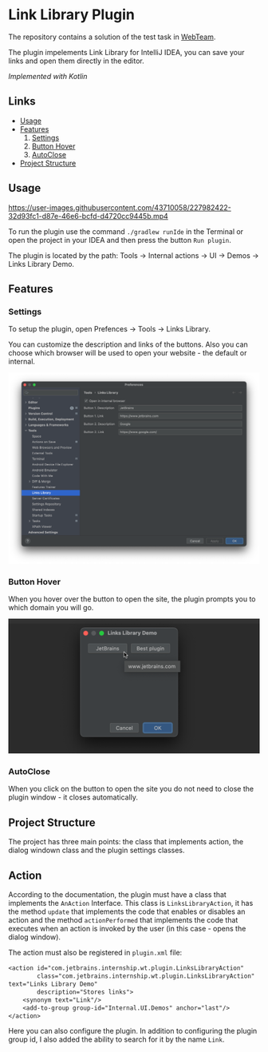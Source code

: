 # Link Library Plugin
The repository contains a solution of the test task in [WebTeam](https://internship.jetbrains.com/projects/1332/).

The plugin impelements Link Library for IntelliJ IDEA, you can save your links and open them directly in the editor.

*Implemented with Kotlin*

## Links
* [Usage](#usage)
* [Features](#features)
  1. [Settings](#settings)
  2. [Button Hover](#button-hover)
  3. [AutoClose](#autoclose)
* [Project Structure](#project-structure)

## Usage

https://user-images.githubusercontent.com/43710058/227982422-32d93fc1-d87e-46e6-bcfd-d4720cc9445b.mp4

To run the plugin use the command `./gradlew runIde` in the Terminal or open the project in your IDEA and then press the button `Run plugin`.

The plugin is located by the path: Tools -> Internal actions -> UI -> Demos -> Links Library Demo.


## Features

### Settings
To setup the plugin, open Prefences -> Tools -> Links Library.

You can customize the description and links of the buttons. Also you can choose which browser will be used to open your website - the default or internal.

![Prefences](https://github.com/BagritsevichStepan/wt-test-task1-plugin/blob/main/images/2.png)

### Button Hover
When you hover over the button to open the site, the plugin prompts you to which domain you will go.

![Button Hover](https://github.com/BagritsevichStepan/wt-test-task1-plugin/blob/main/images/1.png)

### AutoClose

When you click on the button to open the site you do not need to close the plugin window - it closes automatically.

## Project Structure

The project has three main points: the class that implements action, the dialog windown class and the plugin settings classes.

## Action

According to the documentation, the plugin must have a class that implements the `AnAction` Interface. This class is `LinksLibraryAction`, it has the method `update` that implements the code that enables or disables an action and the method `actionPerformed` that implements the code that executes when an action is invoked by the user (in this case - opens the dialog window).

The action must also be registered in `plugin.xml` file:

```
<action id="com.jetbrains.internship.wt.plugin.LinksLibraryAction"
        class="com.jetbrains.internship.wt.plugin.LinksLibraryAction" text="Links Library Demo"
        description="Stores links">
    <synonym text="Link"/>
    <add-to-group group-id="Internal.UI.Demos" anchor="last"/>
</action>
```

Here you can also configure the plugin. In addition to configuring the plugin group id, I also added the ability to search for it by the name `Link`.









